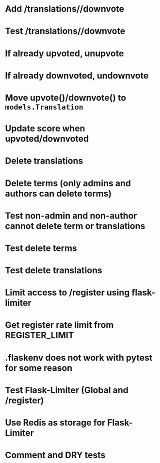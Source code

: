 # Add /translations/<id>/downvote
# Test /translations/<id>/downvote

# If already upvoted, unupvote
# If already downvoted, undownvote

# Move upvote()/downvote() to `models.Translation`
# Update score when upvoted/downvoted

# Delete translations
# Delete terms (only admins and authors can delete terms)
# Test non-admin and non-author cannot delete term or translations
# Test delete terms
# Test delete translations

# Limit access to /register using flask-limiter
# Get register rate limit from REGISTER_LIMIT
# .flaskenv does not work with pytest for some reason
# Test Flask-Limiter (Global and /register)
# Use Redis as storage for Flask-Limiter
# Comment and DRY tests
